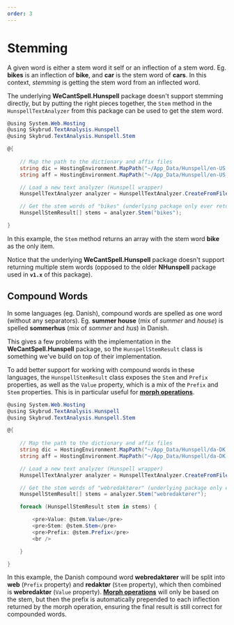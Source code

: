 ```yaml
---
order: 3
---
```


# Stemming

A given word is either a stem word it self or an inflection of a stem word. Eg. **bikes** is an inflection of **bike**, and **car** is the stem word of **cars**. In this context, *stemming* is getting the stem word from an inflected word.

The underlying **WeCantSpell.Hunspell** package doesn't support stemming directly, but by putting the right pieces together, the `Stem` method in the `HunspellTextAnalyzer` from this package can be used to get the stem word.

```csharp
@using System.Web.Hosting
@using Skybrud.TextAnalysis.Hunspell
@using Skybrud.TextAnalysis.Hunspell.Stem

@{
   
    // Map the path to the dictionary and affix files
    string dic = HostingEnvironment.MapPath("~/App_Data/Hunspell/en-US.dic");
    string aff = HostingEnvironment.MapPath("~/App_Data/Hunspell/en-US.aff");

    // Load a new text analyzer (Hunspell wrapper)
    HunspellTextAnalyzer analyzer = HunspellTextAnalyzer.CreateFromFiles(dic, aff);

    // Get the stem words of "bikes" (underlying package only ever returns one stem)
    HunspellStemResult[] stems = analyzer.Stem("bikes");

}
```

In this example, the `Stem` method returns an array with the stem word **bike** as the only item.

Notice that the underlying **WeCantSpell.Hunspell** package doesn't support returning multiple stem words (opposed to the older **NHunspell** package used in **`v1.x`** of this package).

## Compound Words

In some languages (eg. Danish), compound words are spelled as one word (without any separators). Eg. **summer house** (mix of *summer* and *house*) is spelled **sommerhus** (mix of *sommer* and *hus*) in Danish.

This gives a few problems with the implementation in the **WeCantSpell.Hunspell** package, so the `HunspellStemResult` class is something we've build on top of their implementation.

To add better support for working with compound words in these languages, the `HunspellStemResult` class exposes the `Stem` and `Prefix` properties, as well as the `Value` property, which is a mix of the `Prefix` and `Stem` properties. This is in particular useful for [**morph operations**](./../morphing/).

```csharp
@using System.Web.Hosting
@using Skybrud.TextAnalysis.Hunspell
@using Skybrud.TextAnalysis.Hunspell.Stem

@{
   
    // Map the path to the dictionary and affix files
    string dic = HostingEnvironment.MapPath("~/App_Data/Hunspell/da-DK.dic");
    string aff = HostingEnvironment.MapPath("~/App_Data/Hunspell/da-DK.aff");

    // Load a new text analyzer (Hunspell wrapper)
    HunspellTextAnalyzer analyzer = HunspellTextAnalyzer.CreateFromFiles(dic, aff);

    // Get the stem words of "webredaktører" (underlying package only ever returns one stem)
    HunspellStemResult[] stems = analyzer.Stem("webredaktører");

    foreach (HunspellStemResult stem in stems) {

        <pre>Value: @stem.Value</pre>
        <pre>Stem: @stem.Stem</pre>
        <pre>Prefix: @stem.Prefix</pre>
        <br />

    }

}
```

In this example, the Danish compound word **webredaktører** will be split into **web** (`Prefix` property) and **redaktør** (`Stem` property), which then combined is **webredaktør** (`Value` property). [**Morph operations**](./../morphing/) will only be based on the stem, but then the prefix is automatically prepended to each inflection returned by the morph operation, ensuring the final result is still correct for compounded words.